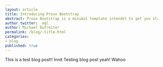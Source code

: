 ```yaml
---
layout: article
title: Introducing Prose Bootstrap
abstract: Prose Bootstrap is a minimal template intendet to get you started with Jekyll.
author_twitter: _mql
author: Michael Aufreiter
permalink: /blog/:title.html
categories:
- blog
published: true
---
```


This is a test blog post!! Innit
Testing blog post yeah!
Wahoo





